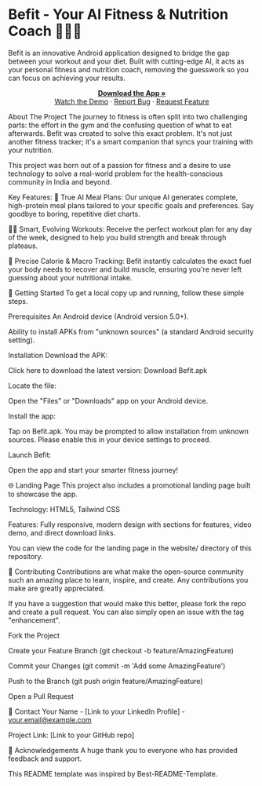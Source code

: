 # Befit - Your AI Fitness & Nutrition Coach 🏋️‍♂️🍎
Befit is an innovative Android application designed to bridge the gap between your workout and your diet. Built with cutting-edge AI, it acts as your personal fitness and nutrition coach, removing the guesswork so you can focus on achieving your results.

<p align="center">
<a href="https://drive.google.com/file/d/1nrJJilR0-i-DfBqaN_ypB6I0AJvfabws/view?usp=sharing"><strong>Download the App »</strong></a>
<br />
<a href="https://youtube.com/shorts/iwvjXZkm85M?feature=share">Watch the Demo</a>
·
<a href="#">Report Bug</a>
·
<a href="#">Request Feature</a>
</p>

About The Project
The journey to fitness is often split into two challenging parts: the effort in the gym and the confusing question of what to eat afterwards. Befit was created to solve this exact problem. It's not just another fitness tracker; it's a smart companion that syncs your training with your nutrition.

This project was born out of a passion for fitness and a desire to use technology to solve a real-world problem for the health-conscious community in India and beyond.

Key Features:
🧠 True AI Meal Plans: Our unique AI generates complete, high-protein meal plans tailored to your specific goals and preferences. Say goodbye to boring, repetitive diet charts.

🏋️‍♂️ Smart, Evolving Workouts: Receive the perfect workout plan for any day of the week, designed to help you build strength and break through plateaus.

🎯 Precise Calorie & Macro Tracking: Befit instantly calculates the exact fuel your body needs to recover and build muscle, ensuring you're never left guessing about your nutritional intake.

🚀 Getting Started
To get a local copy up and running, follow these simple steps.

Prerequisites
An Android device (Android version 5.0+).

Ability to install APKs from "unknown sources" (a standard Android security setting).

Installation
Download the APK:

Click here to download the latest version: Download Befit.apk

Locate the file:

Open the "Files" or "Downloads" app on your Android device.

Install the app:

Tap on Befit.apk. You may be prompted to allow installation from unknown sources. Please enable this in your device settings to proceed.

Launch Befit:

Open the app and start your smarter fitness journey!

🌐 Landing Page
This project also includes a promotional landing page built to showcase the app.

Technology: HTML5, Tailwind CSS

Features: Fully responsive, modern design with sections for features, video demo, and direct download links.

You can view the code for the landing page in the website/ directory of this repository.

🤝 Contributing
Contributions are what make the open-source community such an amazing place to learn, inspire, and create. Any contributions you make are greatly appreciated.

If you have a suggestion that would make this better, please fork the repo and create a pull request. You can also simply open an issue with the tag "enhancement".

Fork the Project

Create your Feature Branch (git checkout -b feature/AmazingFeature)

Commit your Changes (git commit -m 'Add some AmazingFeature')

Push to the Branch (git push origin feature/AmazingFeature)

Open a Pull Request

📧 Contact
Your Name - [Link to your LinkedIn Profile] - your.email@example.com

Project Link: [Link to your GitHub repo]

🙏 Acknowledgements
A huge thank you to everyone who has provided feedback and support.

This README template was inspired by Best-README-Template.
